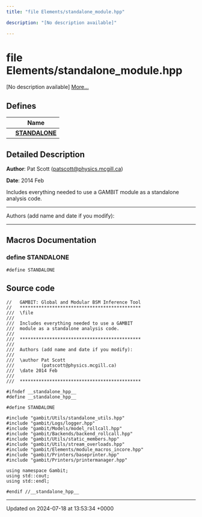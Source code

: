 ```yaml
---
title: "file Elements/standalone_module.hpp"

description: "[No description available]"

---
```


# file Elements/standalone_module.hpp

[No description available] [More...](#detailed-description)

## Defines

|                | Name           |
| -------------- | -------------- |
|  | **[STANDALONE](/documentation/code/files/standalone__module_8hpp/#define-standalone)**  |

## Detailed Description


**Author**: Pat Scott ([patscott@physics.mcgill.ca](mailto:patscott@physics.mcgill.ca)) 

**Date**: 2014 Feb

Includes everything needed to use a GAMBIT module as a standalone analysis code.



------------------

Authors (add name and date if you modify):



------------------




## Macros Documentation

### define STANDALONE

```
#define STANDALONE 
```


## Source code

```
//   GAMBIT: Global and Modular BSM Inference Tool
//   *********************************************
///  \file
///
///  Includes everything needed to use a GAMBIT
///  module as a standalone analysis code.
///
///  *********************************************
///
///  Authors (add name and date if you modify):
///
///  \author Pat Scott
///          (patscott@physics.mcgill.ca)
///  \date 2014 Feb
///
///  *********************************************

#ifndef __standalone_hpp__
#define __standalone_hpp__

#define STANDALONE

#include "gambit/Utils/standalone_utils.hpp"
#include "gambit/Logs/logger.hpp"
#include "gambit/Models/model_rollcall.hpp"
#include "gambit/Backends/backend_rollcall.hpp"
#include "gambit/Utils/static_members.hpp"
#include "gambit/Utils/stream_overloads.hpp"
#include "gambit/Elements/module_macros_incore.hpp"
#include "gambit/Printers/baseprinter.hpp"
#include "gambit/Printers/printermanager.hpp"

using namespace Gambit;
using std::cout;
using std::endl;

#endif //__standalone_hpp__
```


-------------------------------

Updated on 2024-07-18 at 13:53:34 +0000
